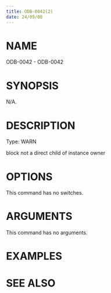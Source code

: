 ```yaml
---
title: ODB-0042(2)
date: 24/09/08
---
```


# NAME

ODB-0042 - ODB-0042

# SYNOPSIS

N/A.

# DESCRIPTION

Type: WARN

block not a direct child of instance owner

# OPTIONS

This command has no switches.

# ARGUMENTS

This command has no arguments.

# EXAMPLES

# SEE ALSO
